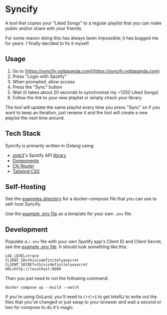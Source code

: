 # Syncify

A tool that copies your "Liked Songs" to a regular playlist that you can make public and/or share with your friends.

For some reason doing this has always been impossible; it has bugged me for years. I finally decided to fix it myself.

## Usage

1. Go to [https://syncify.yottapanda.com](https://syncify.yottapanda.com)
2. Press "Login with Spotify"
3. When prompted, allow access
4. Press the "Sync" button
5. Wait (it takes about 20 seconds to synchronize my ~1250 Liked Songs)
6. Follow the link to your new playlist or simply check your library

The tool will update the same playlist every time you press "Sync" so if you want to keep an iteration, just rename it and the tool will create a new playlist the next time around.

## Tech Stack

Syncify is primarily written in Golang using: 
- [zmb3](https://github.com/zmb3)'s Spotify API [library](https://github.com/zmb3/spotify)
- [Gomponents](https://www.gomponents.com/)
- [Chi Router](https://go-chi.io/#/)
- [Tailwind CSS](https://tailwindcss.com/)

## Self-Hosting

See the [examples directory](examples) for a docker-compose file that you can use to self-host Syncify.

Use the [example .env file](example.env) as a template for your own `.env` file.

## Development

Populate a `/.env` file with your own Spotify app's Client ID and Client Secret, see the [example .env file](example.env). It should look something like this:

```env
LOG_LEVEL=trace
CLIENT_ID=thisisdefinitelyasecret
CLIENT_SECRET=thisisdefinitelyasecret
URL=http://localhost:8000
```

Then you just need to run the following command:

```shell
docker compose up --build --watch
```

If you're using GoLand, you'll need to `Crtl+S` to get IntelliJ to write out the files that you've changed or just swap to your browser and wait a second or two for compose to do it's magic.
